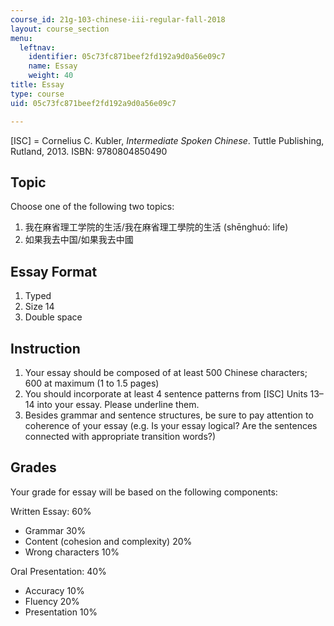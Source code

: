 ```yaml
---
course_id: 21g-103-chinese-iii-regular-fall-2018
layout: course_section
menu:
  leftnav:
    identifier: 05c73fc871beef2fd192a9d0a56e09c7
    name: Essay
    weight: 40
title: Essay
type: course
uid: 05c73fc871beef2fd192a9d0a56e09c7

---
```


\[ISC\] = Cornelius C. Kubler, _Intermediate Spoken Chinese_. Tuttle Publishing, Rutland, 2013. ISBN: 9780804850490

Topic
-----

Choose one of the following two topics:

1.  我在⿇省理⼯学院的⽣活/我在麻省理工學院的生活 (shēnghuó: life)
2.  如果我去中国/如果我去中國

Essay Format
------------

1.  Typed
2.  Size 14
3.  Double space

Instruction
-----------

1.  Your essay should be composed of at least 500 Chinese characters; 600 at maximum (1 to 1.5 pages)
2.  You should incorporate at least 4 sentence patterns from \[ISC\] Units 13–14 into your essay. Please underline them.
3.  Besides grammar and sentence structures, be sure to pay attention to coherence of your essay (e.g. Is your essay logical? Are the sentences connected with appropriate transition words?)

Grades
------

Your grade for essay will be based on the following components:

Written Essay: 60%

*   Grammar 30%
*   Content (cohesion and complexity) 20%
*   Wrong characters 10%

Oral Presentation: 40%

*   Accuracy 10%
*   Fluency 20%
*   Presentation 10%